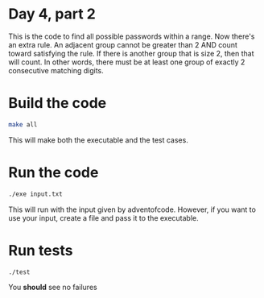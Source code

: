 # Day 4, part 2
This is the code to find all possible passwords within a range. Now there's an extra rule.
An adjacent group cannot be greater than 2 AND count toward satisfying the rule. If there is
another group that is size 2, then that will count. In other words, there must be at least one
group of exactly 2 consecutive matching digits.

# Build the code
```bash
make all
```
This will make both the executable and the test cases.

# Run the code
```bash
./exe input.txt
```
This will run with the input given by adventofcode. However, if you want to use your input, create a file and pass it to the executable.

# Run tests
```bash
./test
```
You **should** see no failures
